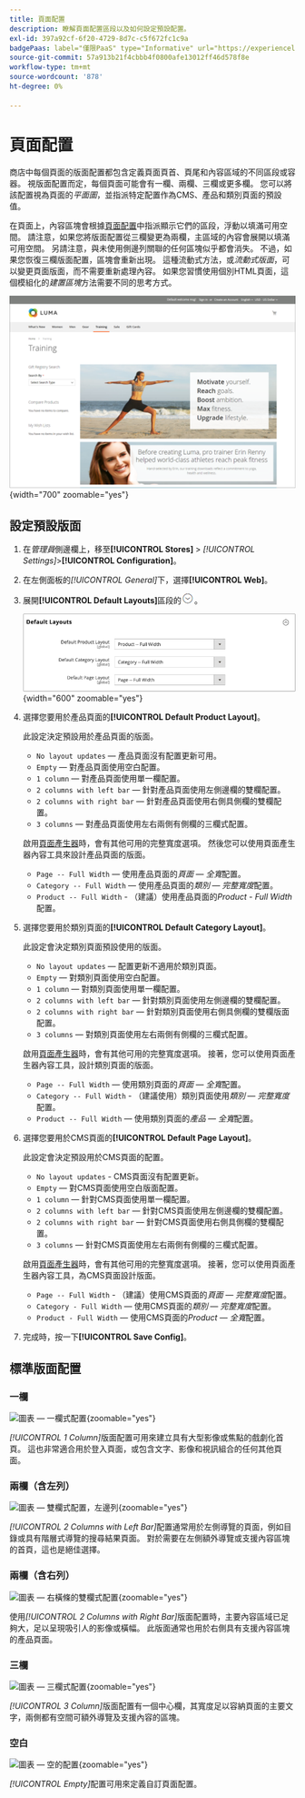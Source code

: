 ```yaml
---
title: 頁面配置
description: 瞭解頁面配置區段以及如何設定預設配置。
exl-id: 397a92cf-6f20-4729-8d7c-c5f672fc1c9a
badgePaas: label="僅限PaaS" type="Informative" url="https://experienceleague.adobe.com/en/docs/commerce/user-guides/product-solutions" tooltip="僅適用於雲端專案(Adobe管理的PaaS基礎結構)和內部部署專案的Adobe Commerce 。"
source-git-commit: 57a913b21f4cbbb4f0800afe13012ff46d578f8e
workflow-type: tm+mt
source-wordcount: '878'
ht-degree: 0%

---
```


# 頁面配置

商店中每個頁面的版面配置都包含定義頁面頁首、頁尾和內容區域的不同區段或容器。 視版面配置而定，每個頁面可能會有一欄、兩欄、三欄或更多欄。 您可以將該配置視為頁面的&#x200B;_平面圖_，並指派特定配置作為CMS、產品和類別頁面的預設值。

在頁面上，內容區塊會根據[頁面配置](layout-updates.md)中指派顯示它們的區段，浮動以填滿可用空間。 請注意，如果您將版面配置從三欄變更為兩欄，主區域的內容會展開以填滿可用空間。 另請注意，與未使用側邊列關聯的任何區塊似乎都會消失。 不過，如果您恢復三欄版面配置，區塊會重新出現。 這種流動式方法，或&#x200B;_流動式版面_，可以變更頁面版面，而不需要重新處理內容。 如果您習慣使用個別HTML頁面，這個模組化的&#x200B;_建置區塊_&#x200B;方法需要不同的思考方式。

![標準兩欄式左條頁面配置](./assets/storefront-2-column-ee.png){width="700" zoomable="yes"}

## 設定預設版面

1. 在&#x200B;_管理員_&#x200B;側邊欄上，移至&#x200B;**[!UICONTROL Stores]** > _[!UICONTROL Settings]_>**[!UICONTROL Configuration]**。

1. 在左側面板的&#x200B;_[!UICONTROL General]_&#x200B;下，選擇&#x200B;**[!UICONTROL Web]**。

1. 展開&#x200B;**[!UICONTROL Default Layouts]**&#x200B;區段的![擴充選擇器](../assets/icon-display-expand.png)。

   ![預設版面配置](./assets/web-default-layouts.png){width="600" zoomable="yes"}

1. 選擇您要用於產品頁面的&#x200B;**[!UICONTROL Default Product Layout]**。

   此設定決定預設用於產品頁面的版面。

   - `No layout updates` — 產品頁面沒有配置更新可用。
   - `Empty` — 對產品頁面使用空白配置。
   - `1 column` — 對產品頁面使用單一欄配置。
   - `2 columns with left bar` — 針對產品頁面使用左側邊欄的雙欄配置。
   - `2 columns with right bar` — 針對產品頁面使用右側具側欄的雙欄配置。
   - `3 columns` — 對產品頁面使用左右兩側有側欄的三欄式配置。

   啟用[頁面產生器](../page-builder/introduction.md)時，會有其他可用的完整寬度選項。 然後您可以使用頁面產生器內容工具來設計產品頁面的版面。

   - `Page -- Full Width` — 使用產品頁面的&#x200B;_頁面 — 全寬_&#x200B;配置。
   - `Category -- Full Width` — 使用產品頁面的&#x200B;_類別 — 完整寬度_&#x200B;配置。
   - `Product -- Full Width` - （建議）使用產品頁面的&#x200B;_Product - Full Width_&#x200B;配置。

1. 選擇您要用於類別頁面的&#x200B;**[!UICONTROL Default Category Layout]**。

   此設定會決定類別頁面預設使用的版面。

   - `No layout updates` — 配置更新不適用於類別頁面。
   - `Empty` — 對類別頁面使用空白配置。
   - `1 column` — 對類別頁面使用單一欄配置。
   - `2 columns with left bar` — 針對類別頁面使用左側邊欄的雙欄配置。
   - `2 columns with right bar` — 針對類別頁面使用右側具側欄的雙欄版面配置。
   - `3 columns` — 對類別頁面使用左右兩側有側欄的三欄式配置。

   啟用[頁面產生器](../page-builder/introduction.md)時，會有其他可用的完整寬度選項。 接著，您可以使用頁面產生器內容工具，設計類別頁面的版面。

   - `Page -- Full Width` — 使用類別頁面的&#x200B;_頁面 — 全寬_&#x200B;配置。
   - `Category -- Full Width` - （建議使用）類別頁面使用&#x200B;_類別 — 完整寬度_&#x200B;配置。
   - `Product -- Full Width` — 使用類別頁面的&#x200B;_產品 — 全寬_&#x200B;配置。

1. 選擇您要用於CMS頁面的&#x200B;**[!UICONTROL Default Page Layout]**。

   此設定會決定預設用於CMS頁面的配置。

   - `No layout updates` - CMS頁面沒有配置更新。
   - `Empty` — 對CMS頁面使用空白版面配置。
   - `1 column` — 針對CMS頁面使用單一欄配置。
   - `2 columns with left bar` — 針對CMS頁面使用左側邊欄的雙欄配置。
   - `2 columns with right bar` — 針對CMS頁面使用右側具側欄的雙欄配置。
   - `3 columns` — 針對CMS頁面使用左右兩側有側欄的三欄式配置。

   啟用[頁面產生器](../page-builder/introduction.md)時，會有其他可用的完整寬度選項。 接著，您可以使用頁面產生器內容工具，為CMS頁面設計版面。

   - `Page -- Full Width` - （建議）使用CMS頁面的&#x200B;_頁面 — 完整寬度_&#x200B;配置。
   - `Category - Full Width` — 使用CMS頁面的&#x200B;_類別 — 完整寬度_&#x200B;配置。
   - `Product - Full Width` — 使用CMS頁面的&#x200B;_Product — 全寬_&#x200B;配置。

1. 完成時，按一下&#x200B;**[!UICONTROL Save Config]**。

## 標準版面配置

### 一欄

![圖表 — 一欄式配置](./assets/layout-1-col-th.png){zoomable="yes"}

_[!UICONTROL 1 Column]_&#x200B;版面配置可用來建立具有大型影像或焦點的戲劇化首頁。 這也非常適合用於登入頁面，或包含文字、影像和視訊組合的任何其他頁面。

### 兩欄（含左列）

![圖表 — 雙欄式配置，左邊列](./assets/layout-2-col-lft-bar-th.png){zoomable="yes"}

_[!UICONTROL 2 Columns with Left Bar]_&#x200B;配置通常用於左側導覽的頁面，例如目錄或具有階層式導覽的搜尋結果頁面。 對於需要在左側額外導覽或支援內容區塊的首頁，這也是絕佳選擇。

### 兩欄（含右列）

![圖表 — 右橫條的雙欄式配置](./assets/layout-2-col-rt-bar-th.png){zoomable="yes"}

使用&#x200B;_[!UICONTROL 2 Columns with Right Bar]_&#x200B;版面配置時，主要內容區域已足夠大，足以呈現吸引人的影像或橫幅。 此版面通常也用於右側具有支援內容區塊的產品頁面。

### 三欄

![圖表 — 三欄式配置](./assets/layout-3-col-th.png){zoomable="yes"}

_[!UICONTROL 3 Column]_&#x200B;版面配置有一個中心欄，其寬度足以容納頁面的主要文字，兩側都有空間可額外導覽及支援內容的區塊。

### 空白

![圖表 — 空的配置](./assets/layout-blank-th.png){zoomable="yes"}

_[!UICONTROL Empty]_&#x200B;配置可用來定義自訂頁面配置。
